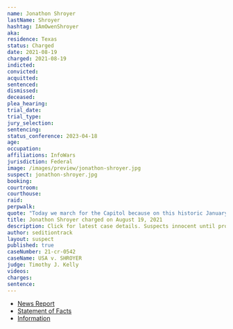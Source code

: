 ```yaml
---
name: Jonathon Shroyer
lastName: Shroyer
hashtag: IAmOwenShroyer
aka:
residence: Texas
status: Charged
date: 2021-08-19
charged: 2021-08-19
indicted:
convicted:
acquitted:
sentenced:
dismissed:
deceased:
plea_hearing:
trial_date:
trial_type:
jury_selection:
sentencing:
status_conference: 2023-04-18
age:
occupation:
affiliations: InfoWars
jurisdiction: Federal
image: /images/preview/jonathon-shroyer.jpg
suspect: jonathon-shroyer.jpg
booking:
courtroom:
courthouse:
raid:
perpwalk:
quote: "Today we march for the Capitol because on this historic January 6, 2021, we have to let our Congressmen and women know, and we have to let Mike Pence know, they stole the election, we know they stole it, and we aren’t going to accept it!"
title: Jonathon Shroyer charged on August 19, 2021
description: Click for latest case details. Suspects innocent until proven guilty.
author: seditiontrack
layout: suspect
published: true
caseNumber: 21-cr-0542
caseName: USA v. SHROYER
judge: Timothy J. Kelly
videos:
charges:
sentence:
---
```

- [News Report](https://www.washingtontimes.com/news/2021/aug/21/owen-shroyer-infowars-host-charged-with-entering-r/)
- [Statement of Facts](https://www.justice.gov/usao-dc/case-multi-defendant/file/1428181/download)
- [Information](https://www.justice.gov/usao-dc/case-multi-defendant/file/1428176/download)

